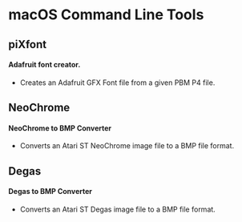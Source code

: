 # macOS Command Line Tools

## piXfont
#### Adafruit font creator.
- Creates an Adafruit GFX Font file from a given PBM P4 file.


## NeoChrome
#### NeoChrome to BMP Converter
- Converts an Atari ST NeoChrome image file to a BMP file format.


## Degas
#### Degas to BMP Converter
- Converts an Atari ST Degas image file to a BMP file format.
